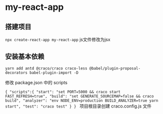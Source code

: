 # my-react-app
## 搭建项目
`npx create-react-app my-react-app`
js文件修改为jsx

## 安装基本依赖
`yarn add antd @craco/craco craco-less @babel/plugin-proposal-decorators babel-plugin-import -D
`

修改 package.json 中的 scripts

`
{
  "scripts":{
    "start": "set PORT=5000 && craco start FAST_REFRESH=true",
    "build": "set GENERATE_SOURCEMAP=false && craco build",
    "analyzer": "env NODE_ENV=production BUILD_ANALYZER=true yarn start",
    "test": "craco test"
  }
} 
`
项目根目录创建 craco.config.js 文件


## 
